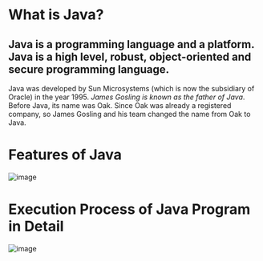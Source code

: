 # What is Java?

## Java is a programming language and a platform. Java is a high level, robust, object-oriented and secure programming language.

Java was developed by Sun Microsystems (which is now the subsidiary of Oracle) in the year 1995. *James Gosling is known as the father of Java*. Before Java, its name was Oak. Since Oak was already a registered company, so James Gosling and his team changed the name from Oak to Java.

# Features of Java
![image](https://user-images.githubusercontent.com/72214531/149877335-f07f26bb-c5f2-4240-b403-aedef8b8fb51.png)

# Execution Process of Java Program in Detail
![image](https://user-images.githubusercontent.com/72214531/149877809-d3f1d908-5e3e-4d98-9c53-d09bfc8c7702.png)
